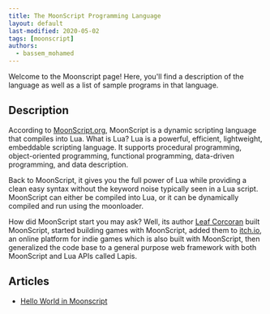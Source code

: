 ```yaml
---
title: The MoonScript Programming Language
layout: default
last-modified: 2020-05-02
tags: [moonscript]
authors:
  - bassem_mohamed
---
```


Welcome to the Moonscript page! Here, you'll find a description of the language as well as a list of sample programs in that language.

## Description

According to [MoonScript.org][1], MoonScript is a dynamic scripting language that
compiles into Lua. What is Lua? Lua is a powerful, efficient, lightweight,
embeddable scripting language. It supports procedural programming, object-oriented
programming, functional programming, data-driven programming, and data description.

Back to MoonScript, it gives you the full power of Lua while providing a clean
easy syntax without the keyword noise typically seen in a Lua script. MoonScript
can either be compiled into Lua, or it can be dynamically compiled and run using
the moonloader.

How did MoonScript start you may ask? Well, its author [Leaf Corcoran][2] built
MoonScript, started building games with MoonScript, added them to [itch.io][3], an
online platform for indie games which is also built with MoonScript, then
generalized the code base to a general purpose web framework with both
MoonScript and Lua APIs called Lapis.

[1]: https://moonscript.org/
[2]: https://www.gamedeveloper.com/business/q-a-itch-io-interview-with-leaf-corcoran
[3]: https://itch.io/


## Articles

- [Hello World in Moonscript](https://sampleprograms.io/projects/hello-world/moonscript)